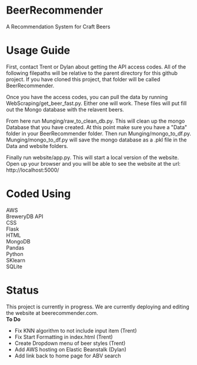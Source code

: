 # BeerRecommender
A Recommendation System for Craft Beers

# Usage Guide
First, contact Trent or Dylan about getting the API access codes. All of the following filepaths will be relative to the parent directory for this github project. If you have cloned this project, that folder will be called BeerRecommender.

Once you have the access codes, you can pull the data by running WebScraping/get_beer_fast.py. Either one will work. These files will put fill out the Mongo database with the relavent beers.

From here run Munging/raw_to_clean_db.py. This will clean up the mongo Database that you have created. At this point make sure you have a "Data" folder in your BeerRecommender folder. Then run Munging/mongo_to_df.py. Munging/mongo_to_df.py will save the mongo database as a .pkl file in the Data and website folders.

Finally run website/app.py. This will start a local version of the website. Open up your browser and you will be able to see the website at the url: http://localhost:5000/

# Coded Using<br>
AWS<br>
BreweryDB API<br>
CSS<br>
Flask<br>
HTML <br>
MongoDB<br>
Pandas<br>
Python<br>
SKlearn<br>
SQLite<br>

# Status
This project is currently in progress. We are currently deploying and editing the website at beerecommender.com.
<br><b>To Do</b>
<ul>
    <li>Fix KNN algorithm to not include input item (Trent)</li>
    <li>Fix Start Formatting in index.html (Trent)</li>
    <li>Create Dropdown menu of beer styles (Trent)</li>
    <li>Add AWS hosting on Elastic Beanstalk (Dylan)</li>
    <li>Add link back to home page for ABV search</li>
